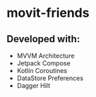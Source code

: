 # movit-friends

## Developed with:
- MVVM Architecture
- Jetpack Compose
- Kotlin Coroutines
- DataStore Preferences
- Dagger Hilt
